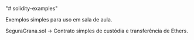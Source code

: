"# solidity-examples" 

Exemplos simples para uso em sala de aula.


SeguraGrana.sol -> Contrato simples de custódia e transferência de Ethers.
